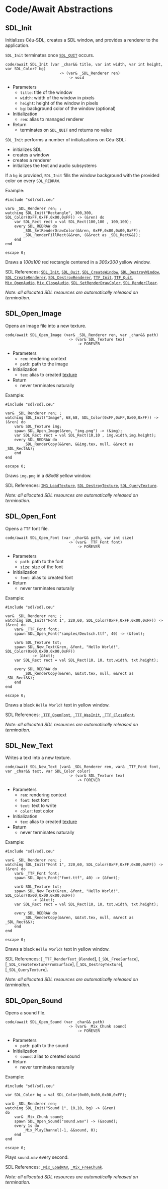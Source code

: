 Code/Await Abstractions
=======================

SDL_Init
------

Initializes Céu-SDL, creates a SDL window, and provides a renderer to the
application.

`SDL_Init` terminates once [`SDL_QUIT`](#TODO) occurs.

```ceu
code/await SDL_Init (var _char&& title, var int width, var int height, var SDL_Color? bg)
                        -> (var& _SDL_Renderer ren)
                            -> void
```

- Parameters
    - `title`:  title  of the window
    - `width`:  width  of the window in pixels
    - `height`: height of the window in pixels
    - `bg`:     background color of the window (optional)
- Initialization
    - `ren`:    alias to managed renderer
- Return
    - terminates on `SDL_QUIT` and returns no value

`SDL_Init` performs a number of initializations on Céu-SDL:

- initializes SDL
- creates a window
- creates a renderer
- initializes the text and audio subsystems

If a `bg` is provided, `SDL_Init` fills the window background with the provided
color on every `SDL_REDRAW`.

Example:

```ceu
#include "sdl/sdl.ceu"

var& _SDL_Renderer ren; ;
watching SDL_Init("Rectangle", 300,300, SDL_Color(0xFF,0xFF,0x00,0xFF)) -> (&ren) do
    var SDL_Rect rect = val SDL_Rect(100,100 , 100,100);
    every SDL_REDRAW do
        _SDL_SetRenderDrawColor(&&ren, 0xFF,0x00,0x00,0xFF);
        _SDL_RenderFillRect(&&ren, (&&rect as _SDL_Rect&&));
    end
end

escape 0;
```

Draws a *100x100* red rectangle centered in a *300x300* yellow window.

SDL References:
    [`SDL_Init`](#TODO),
    [`SDL_Quit`](#TODO),
    [`SDL_CreateWindow`](#TODO),
    [`SDL_DestroyWindow`](#TODO),
    [`SDL_CreateRenderer`](#TODO),
    [`SDL_DestroyRenderer`](#TODO),
    [`TTF_Init`](#TODO),
    [`TTF_Quit`](#TODO),
    [`Mix_OpenAudio`](#TODO),
    [`Mix_CloseAudio`](#TODO),
    [`SDL_SetRenderDrawColor`](#TODO),
    [`SDL_RenderClear`](#TODO).

*Note: all allocated SDL resources are automatically released on termination.*

SDL_Open_Image
--------------

Opens an image file into a new texture.

```ceu
code/await SDL_Open_Image (var& _SDL_Renderer ren, var _char&& path)
                            -> (var& SDL_Texture tex)
                                -> FOREVER
```

- Parameters
    - `ren`:  rendering context
    - `path`: path to the image
- Initialization
    - `tex`:  alias to created [texture](#TODO)
- Return
    - never terminates naturally

Example:

```ceu
#include "sdl/sdl.ceu"

var& _SDL_Renderer ren; ;
watching SDL_Init("Image", 68,68, SDL_Color(0xFF,0xFF,0x00,0xFF)) -> (&ren) do
    var& SDL_Texture img;
    spawn SDL_Open_Image(&ren, "img.png") -> (&img);
    var SDL_Rect rect = val SDL_Rect(10,10 , img.width,img.height);
    every SDL_REDRAW do
        _SDL_RenderCopy(&&ren, &&img.tex, null, &&rect as _SDL_Rect&&);
    end
end

escape 0;
```

Draws `img.png` in a *68x68* yellow window.

SDL References:
    [`IMG_LoadTexture`](#TODO),
    [`SDL_DestroyTexture`](#TODO),
    [`SDL_QueryTexture`](#TODO).

*Note: all allocated SDL resources are automatically released on termination.*

SDL_Open_Font
-------------

Opens a `TTF` font file.

```ceu
code/await SDL_Open_Font (var _char&& path, var int size)
                            -> (var& _TTF_Font font)
                                -> FOREVER
```

- Parameters
    - `path`: path to the font
    - `size`: size of the font
- Initialization
    - `font`: alias to created font
- Return
    - never terminates naturally

Example:

```ceu
#include "sdl/sdl.ceu"

var& _SDL_Renderer ren; ;
watching SDL_Init("Font 1", 220,60, SDL_Color(0xFF,0xFF,0x00,0xFF)) -> (&ren) do
    var& _TTF_Font font;
    spawn SDL_Open_Font("samples/Deutsch.ttf", 40) -> (&font);

    var& SDL_Texture txt;
    spawn SDL_New_Text(&ren, &font, "Hello World!", SDL_Color(0x00,0x00,0x00,0xFF))
            -> (&txt);
    var SDL_Rect rect = val SDL_Rect(10, 10, txt.width, txt.height);

    every SDL_REDRAW do
        _SDL_RenderCopy(&&ren, &&txt.tex, null, &&rect as _SDL_Rect&&);
    end
end

escape 0;
```

Draws a black `Hello World!` text in yellow window.

SDL References:
    [`_TTF_OpenFont`](#TODO),
    [`_TTF_WasInit`](#TODO),
    [`_TTF_CloseFont`](#TODO).

*Note: all allocated SDL resources are automatically released on termination.*

SDL_New_Text
------------

Writes a text into a new texture.

```ceu
code/await SDL_New_Text (var& _SDL_Renderer ren, var& _TTF_Font font, var _char&& text, var SDL_Color color)
                            -> (var& SDL_Texture tex)
                                -> FOREVER
```

- Parameters
    - `ren`:   rendering context
    - `font`:  text font
    - `text`:  text to write
    - `color`: text color
- Initialization
    - `tex`:  alias to created [texture](#TODO)
- Return
    - never terminates naturally

Example:

```ceu
#include "sdl/sdl.ceu"

var& _SDL_Renderer ren; ;
watching SDL_Init("Font 1", 220,60, SDL_Color(0xFF,0xFF,0x00,0xFF)) -> (&ren) do
    var& _TTF_Font font;
    spawn SDL_Open_Font("font.ttf", 40) -> (&font);

    var& SDL_Texture txt;
    spawn SDL_New_Text(&ren, &font, "Hello World!", SDL_Color(0x00,0x00,0x00,0xFF))
            -> (&txt);
    var SDL_Rect rect = val SDL_Rect(10, 10, txt.width, txt.height);

    every SDL_REDRAW do
        _SDL_RenderCopy(&&ren, &&txt.tex, null, &&rect as _SDL_Rect&&);
    end
end

escape 0;
```

Draws a black `Hello World!` text in yellow window.

SDL References:
    [`_TTF_RenderText_Blended`],
    [`_SDL_FreeSurface`],
    [`_SDL_CreateTextureFromSurface`],
    [`_SDL_DestroyTexture`],
    [`_SDL_QueryTexture`].

*Note: all allocated SDL resources are automatically released on termination.*

SDL_Open_Sound
--------------

Opens a sound file.

```ceu
code/await SDL_Open_Sound (var _char&& path)
                            -> (var& _Mix_Chunk sound)
                                -> FOREVER
```

- Parameters
    - `path`: path to the sound
- Initialization
    - `sound`: alias to created sound
- Return
    - never terminates naturally

Example:

```ceu
#include "sdl/sdl.ceu"

var SDL_Color bg = val SDL_Color(0x00,0x00,0x00,0xFF);

var& _SDL_Renderer ren;
watching SDL_Init("Sound 1", 10,10, bg) -> (&ren)
do
    var& _Mix_Chunk sound;
    spawn SDL_Open_Sound("sound.wav") -> (&sound);
    every 1s do
        _Mix_PlayChannel(-1, &&sound, 0);
    end
end

escape 0;
```

Plays `sound.wav` every second.

SDL References:
    [`_Mix_LoadWAV`](#TODO),
    [`_Mix_FreeChunk`](#TODO).

*Note: all allocated SDL resources are automatically released on termination.*
